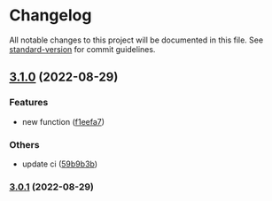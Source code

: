 # Changelog

All notable changes to this project will be documented in this file. See [standard-version](https://github.com/conventional-changelog/standard-version) for commit guidelines.

## [3.1.0](https://github.com/chan-awesome-org/some-publish-code/compare/v3.0.1...v3.1.0) (2022-08-29)


### Features

* new function ([f1eefa7](https://github.com/chan-awesome-org/some-publish-code/commit/f1eefa7fd87c1a5ed2eb9080873009f4491a94ce))


### Others

* update ci ([59b9b3b](https://github.com/chan-awesome-org/some-publish-code/commit/59b9b3b8710a50e369064636c1fba971cd022950))

### [3.0.1](https://github.com/chan-awesome-org/some-publish-code/compare/v3.0.0...v3.0.1) (2022-08-29)
